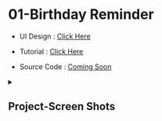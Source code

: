 # 01-Birthday Reminder

- UI Design : [Click Here](https://www.uidesigndaily.com/posts/sketch-birthdays-list-card-widget-day-1042)

- Tutorial : [Click Here](https://www.youtube.com/watch?v=a_7Z7C_JCyo)

- Source Code : [Coming Soon]()

<details>
  <summary><h2>Project-Screen Shots</h2></summary>
  <img src="/home/manikandan/React-Projects/01-Birthday Reminder/src/01-Birthday Reminder SS.png" width="500px"/>
</details>
